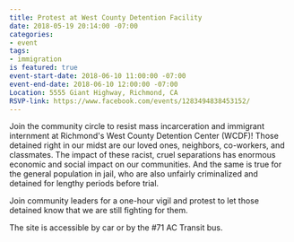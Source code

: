 ```yaml
---
title: Protest at West County Detention Facility
date: 2018-05-19 20:14:00 -07:00
categories:
- event
tags:
- immigration
is featured: true
event-start-date: 2018-06-10 11:00:00 -07:00
event-end-date: 2018-06-10 12:00:00 -07:00
Location: 5555 Giant Highway, Richmond, CA
RSVP-link: https://www.facebook.com/events/1283494838453152/
---
```


Join the community circle to resist mass incarceration and immigrant internment at Richmond's West County Detention Center (WCDF)! Those detained right in our midst are our loved ones, neighbors, co-workers, and classmates. The impact of these racist, cruel separations has enormous economic and social impact on our communities. And the same is true for the general population in jail, who are also unfairly criminalized and detained for lengthy periods before trial.

Join community leaders for a one-hour vigil and protest to let those detained know that we are still fighting for them.

The site is accessible by car or by the #71 AC Transit bus.